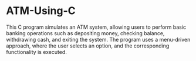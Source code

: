 # ATM-Using-C
This C program simulates an ATM system, allowing users to perform basic banking operations such as  depositing money, checking balance, withdrawing cash, and exiting the system. The program uses a menu-driven approach, where the user selects an option, and the corresponding functionality is executed.
